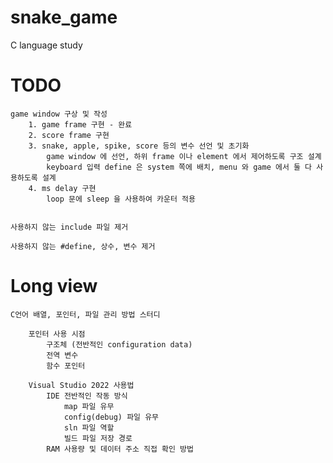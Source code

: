 # snake_game

C language study

# TODO

    game window 구상 및 작성
        1. game frame 구현 - 완료
        2. score frame 구현
        3. snake, apple, spike, score 등의 변수 선언 및 초기화
            game window 에 선언, 하위 frame 이나 element 에서 제어하도록 구조 설계
            keyboard 입력 define 은 system 쪽에 배치, menu 와 game 에서 둘 다 사용하도록 설계
        4. ms delay 구현
            loop 문에 sleep 을 사용하여 카운터 적용


    사용하지 않는 include 파일 제거

    사용하지 않는 #define, 상수, 변수 제거

# Long view

    C언어 배열, 포인터, 파일 관리 방법 스터디

        포인터 사용 시점
            구조체 (전반적인 configuration data)
            전역 변수
            함수 포인터

        Visual Studio 2022 사용법
            IDE 전반적인 작동 방식
                map 파일 유무
                config(debug) 파일 유무
                sln 파일 역할
                빌드 파일 저장 경로
            RAM 사용량 및 데이터 주소 직접 확인 방법
